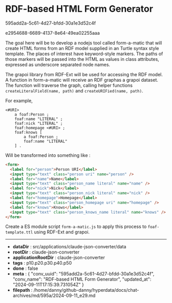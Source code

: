 # RDF-based HTML Form Generator

595add2a-5c61-4d27-bfdd-30a1e3d52c4f

e2954688-6689-4137-8e64-49ea02255aaa

The goal here will be to develop a nodejs tool called form-a-matic that will create HTML forms from an RDF model supplied in an Turtle syntax style template. The places of interest have keyword-style markers. The paths of those markers will be passed into the HTML as values in class attributes, expressed as underscore separated node names.

The grapoi library from RDF-Ext will be used for accessing the RDF model. A function in form-a-matic will receive an RDF graphas a grapoi dataset. The function will traverse the graph, calling helper functions `createLiteralField(name, path)` and `createURIFied(name, path)`.

For example,

```turtle
<#URI>
    a foaf:Person ;
    foaf:name "LITERAL" ;
    foaf:nick "LITERAL" ;
    foaf:homepage <#URI> ;
    foaf:knows [
        a foaf:Person ;
        foaf:name "LITERAL"
    ] .
```

Will be transformed into something like :

```html
<form>
  <label for="person">Person URI</label>
  <input type="text" class="person uri" name="person" />
  <label for="name">Name</label>
  <input type="text" class="person_name literal" name="name" />
  <label for="nick">Nick</label>
  <input type="text" class="person_nick literal" name="nick" />
  <label for="homepage">Homepage</label>
  <input type="text" class="person_homepage uri" name="homepage" />
  <label for="knows">Knows</label>
  <input type="text" class="person_knows_name literal" name="knows" />
</form>
```

Create a ES module script `form-a-matic.js` to apply this process to `foaf-template.ttl` using RDF-Ext and grapoi.

---

* **dataDir** : src/applications/claude-json-converter/data
* **rootDir** : claude-json-converter
* **applicationRootDir** : claude-json-converter
* **tags** : p10.p20.p30.p40.p50
* **done** : false
* **meta** : {
  "conv_uuid": "595add2a-5c61-4d27-bfdd-30a1e3d52c4f",
  "conv_name": "RDF-based HTML Form Generator",
  "updated_at": "2024-09-11T17:15:39.731054Z"
}
* **filepath** : /home/danny/github-danny/hyperdata/docs/chat-archives/md/595a/2024-09-11_e29.md